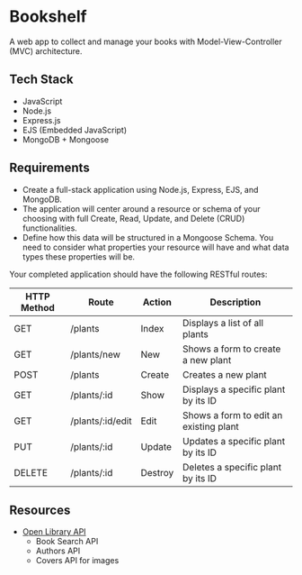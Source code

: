 # Bookshelf
A web app to collect and manage your books with Model-View-Controller (MVC) architecture.

## Tech Stack
- JavaScript
- Node.js
- Express.js
- EJS (Embedded JavaScript)
- MongoDB + Mongoose

## Requirements
- Create a full-stack application using Node.js, Express, EJS, and MongoDB.
- The application will center around a resource or schema of your choosing with full Create, Read, Update, and Delete (CRUD) functionalities.
- Define how this data will be structured in a Mongoose Schema. You need to consider what properties your resource will have and what data types these properties will be.

Your completed application should have the following RESTful routes:

| HTTP Method |      Route       |  Action |             Description                |
| ----------- | ---------------- | ------- | -------------------------------------- |
| GET         | /plants          | Index   | Displays a list of all plants          |
| GET         | /plants/new      | New     | Shows a form to create a new plant     |
| POST        | /plants          | Create  | Creates a new plant                    |
| GET         | /plants/:id      | Show    | Displays a specific plant by its ID    |
| GET         | /plants/:id/edit | Edit    | Shows a form to edit an existing plant |
| PUT         | /plants/:id      | Update  | Updates a specific plant by its ID     |
| DELETE      | /plants/:id      | Destroy | Deletes a specific plant by its ID     |

## Resources
- [Open Library API](https://openlibrary.org/dev/docs/api)
    - Book Search API
    - Authors API
    - Covers API for images